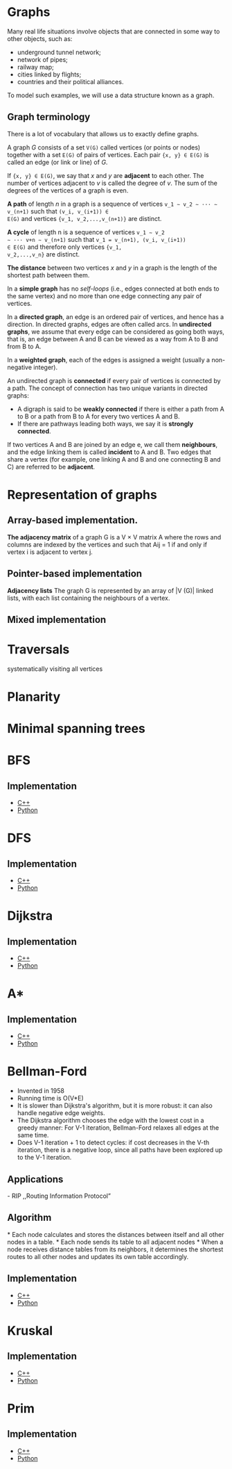 # Graphs

Many real life situations involve objects that are connected in some way to other objects, such as:

* underground tunnel network;
* network of pipes;
* railway map;
* cities linked by flights;
* countries and their political alliances.

To model such examples, we will use a data structure known as a graph.

<h2>Graph terminology</h2>

There is a lot of vocabulary that allows us to exactly define graphs.

A graph <i>G</i> consists of a set <code>V(G)</code> called vertices (or points or nodes) together with a set <code>E(G)</code> of pairs of vertices. 
Each pair <code>{x, y} ∈ E(G)</code> is called an edge (or link or line) of <i>G</i>.

If <code>{x, y} ∈ E(G)</code>, we say that <i>x</i> and <i>y</i> are <b>adjacent</b> to each other. The number of vertices adjacent to <i>v</i> is called the degree of <i>v</i>. The sum of the degrees of the vertices of a graph is even.

<b>A path</b> of length <i>n</i> in a graph is a sequence of vertices <code>v_1 ∼ v_2 ∼ ··· ∼ v_(n+1)</code> such that <code>(v_i, v_(i+1)) ∈ E(G)</code> and vertices <code>{v_1, v_2,...,v_(n+1)}</code> are distinct.

<b>A cycle</b> of length n is a sequence of vertices <code>v_1 ∼ v_2 ∼ ··· v+n ∼ v_(n+1)</code> such that <code>v_1 = v_(n+1), (v_i, v_(i+1)) ∈ E(G)</code> and therefore only vertices <code>{v_1, v_2,...,v_n}</code> are distinct.

<b>The distance</b> between two vertices <i>x</i> and <i>y</i> in a graph is the length of the shortest path between them.

In a <b>simple graph</b>  has no <i>self-loops</i> (i.e., edges connected at both ends to the same vertex) and no more than one edge connecting any pair of vertices.

In a <b>directed graph</b>, an edge is an ordered pair of vertices, and hence has a direction. In directed graphs, edges are often called arcs. In <b>undirected graphs</b>, we assume that every edge can be considered as going both ways, that is, an edge between A and B can be viewed as a way from A to B and from B to A.

In a <b>weighted graph</b>, each of the edges is assigned a weight (usually a non-negative integer).

An undirected graph is <b>connected</b> if every pair of vertices is connected by a path. The concept of connection has two unique variants in directed graphs: 

* A digraph is said to be <b>weakly connected</b> if there is either a path from A to B or a path from B to A for every two vertices A and B. 
* If there are pathways leading both ways, we say it is <b>strongly connected</b>.

If two vertices A and B are joined by an edge e, we call them <b>neighbours</b>, and the edge linking them is called <b>incident</b> to A and B. Two edges that share a vertex (for example, one linking A and B and one connecting B and C) are referred to be <b>adjacent</b>.

<h1>Representation of graphs</h1>

<h2>Array-based implementation.</h2>

<b>The adjacency matrix</b> of a graph G is a V × V matrix A where the rows and columns are indexed by the vertices and such that Aij = 1 if and only if vertex i is adjacent to vertex j.

<h2>Pointer-based implementation</h2>

<b>Adjacency lists</b> The graph G is represented by an array of |V (G)| linked lists, with each list containing the neighbours of a vertex.

<h2>Mixed implementation</h2>

<h1>Traversals</h1>
systematically visiting all vertices

<h1>Planarity</h1>

<h1>Minimal spanning trees</h1>

<h1> BFS </h1>

<h2>Implementation</h2>

* <a href=””>C++</a>
* <a href=””>Python</a>

<h1> DFS </h1>

<h2>Implementation</h2>

* <a href=””>C++</a>
* <a href=””>Python</a>

<h1> Dijkstra </h1>

<h2>Implementation</h2>

* <a href=””>C++</a>
* <a href=””>Python</a>

<h1> A* </h1>

<h2>Implementation</h2>

* <a href=””>C++</a>
* <a href=””>Python</a>

<h1> Bellman-Ford </h1>

- Invented in 1958
- Running time is O(V*E)
- It is slower than Dijkstra's algorithm, but it is more robust: it can also handle negative edge weights.
- The Dijkstra algorithm chooses the edge with the lowest cost in a greedy manner: For V-1 iteration, Bellman-Ford relaxes all edges at the same time.
- Does V-1 iteration + 1 to detect cycles: if cost decreases in the V-th iteration, there is a negative loop, since all paths have been explored up to the V-1 iteration.

<h2>Applications</h2>
- RIP ,,Routing Information Protocol”

<h2>Algorithm</h2>
* Each node calculates and stores the distances between itself and all other nodes in a table.
* Each node sends its table to all adjacent nodes
* When a node receives distance tables from its neighbors, it determines the shortest routes to all other nodes and updates its own table accordingly.

<h2>Implementation</h2>

* <a href=””>C++</a>
* <a href=””>Python</a>

<h1> Kruskal </h1>

<h2>Implementation</h2>

* <a href=””>C++</a>
* <a href=””>Python</a>

<h1> Prim </h1>

<h2>Implementation</h2>

* <a href=””>C++</a>
* <a href=””>Python</a>
